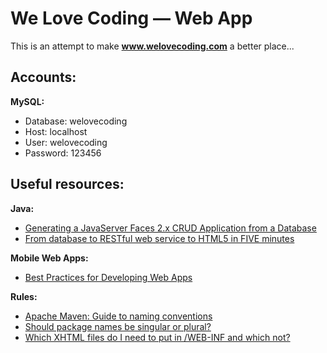 We Love Coding — Web App
==========
This is an attempt to make **www.welovecoding.com** a better place...

## Accounts: ##

**MySQL:**

- Database: welovecoding
- Host: localhost
- User: welovecoding
- Password: 123456


## Useful resources: ##

**Java:**

- [Generating a JavaServer Faces 2.x CRUD Application from a Database](https://netbeans.org/kb/docs/web/jsf20-crud.html)
- [From database to RESTful web service to HTML5 in FIVE minutes](http://jaxenter.com/from-database-to-restful-web-service-to-html5-in-five-minutes-48908.html)

**Mobile Web Apps:**

- [Best Practices for Developing Web Apps](https://developer.amazon.com/sdk/webapps/Best-Practices.html)

**Rules:**

- [Apache Maven: Guide to naming conventions](http://maven.apache.org/guides/mini/guide-naming-conventions.html)
- [Should package names be singular or plural?](http://programmers.stackexchange.com/a/75929)
- [Which XHTML files do I need to put in /WEB-INF and which not?](http://stackoverflow.com/a/9033567/451634)


